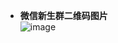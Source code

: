 - **微信新生群二维码图片**  
  ![image](https://github.com/user-attachments/assets/3672ac07-a647-427c-91e1-75c7d99577e3)